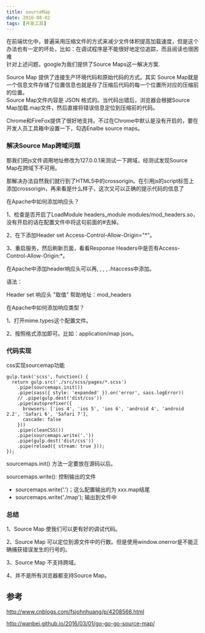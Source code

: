 ```yaml
---
title: sourceMap
date: 2016-08-02
tags: [开发工具]
---
```


在前端优化中，普遍采用压缩文件的方式来减少文件体积提高加载速度，但是这个办法也有一定的坏处，比如：在调试程序是不能很好地定位追踪，而且阅读也很困难    
针对上述问题，google为我们提供了Source Maps这一解决方案.

Source Map 提供了连接生产环境代码和原始代码的方式。其实 Source Map就是一个信息文件存储了位置信息也就是存了压缩后代码的每一个位置所对应的压缩前的位置。   
Source Map文件内容是 JSON 格式的。当代码出错后，浏览器会根据Source Map加载.map文件，然后直接将错误信息定位到压缩前的代码。

Chrome和FireFox提供了很好地支持。不过在Chrome中默认是没有开启的，要在开发人员工具箱中设置一下，勾选Enalbe source maps。

### 解决Source Map跨域问题

那我们把js文件调用地址修改为127.0.0.1来测试一下跨域，经测试发现Source Map在跨域下不可用。   

那解决办法自然我们就行到了HTML5中的crossorigin。在引用js的script标签上添加crossorigin，再来看是什么样子，这次又可以正确的提示代码的信息了

在Apache中如何添加响应头？

1、检查是否开启了LoadModule headers_module modules/mod_headers.so，没有开启的话在配置文件中将这句前面的#去掉。

2、在<Directory />下添加Header set Access-Control-Allow-Origin="*"。

3、重启服务，然后刷新页面，看看Response Headers中是否有Access-Control-Allow-Origin:*。

在Apache中添加header响应头可以再<Directory>, <Location>, <Files> , <VirtualHost> , .htaccess中添加。

语法：

Header set 响应头 "取值"
帮助地址：mod_headers

在Apache中如何添加响应类型？

1、打开mime.types这个配置文件。

2、按照格式添加即可。比如：application/map json。

### 代码实现

css实现sourcemap功能

```
gulp.task('scss', function() {
  return gulp.src('./src/scss/pages/*.scss')
    .pipe(sourcemaps.init())
    .pipe(sass({ style: 'expanded' }).on('error', sass.logError))
    // .pipe(gulp.dest('dist/css'))
    .pipe(autoprefixer({
      browsers: ['ios 4', 'ios 5', 'ios 6', 'android 4', 'android 2.2', 'Safari 6', 'Safari 7'],
      cascade: false
    }))
    .pipe(cleanCSS())
    .pipe(sourcemaps.write('.'))
    .pipe(gulp.dest('dist/css'))
    .pipe(reload({ stream: true }));
});
```
sourcemaps.init() 方法一定要放在源码以后。  

sourcemaps.write(): 控制输出的文件

+ sourcemaps.write('.')；这么配置输出的为 xxx.map结尾
+ sourcemaps.write('./map'); 输出到文件中


### 总结

1、Source Map 使我们可以更有好的调试代码。

2、Source Map 可以定位到源文件中的行数。但是使用window.onerror是不能正确捕获错误发生的行号的。

3、Source Map 不支持跨域。

4、并不是所有浏览器都支持Source Map。

## 参考

http://www.cnblogs.com/fsjohnhuang/p/4208566.html

http://wanbei.github.io/2016/03/01/go-go-go-source-map/
